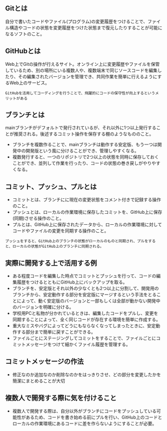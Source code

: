 ## Gitとは
自分で書いたコードやファイル(プログラム)の変更履歴をつけることで、ファイル構造やコードの状態を変更履歴をつけた状態まで復元したりすることが可能になるソフトのこと。
## GitHubとは
Web上でGitの操作が行えるサイト。オンライン上に変更履歴やファイルを保管しているため、別の場所にいる複数人や、複数端末で同じソースコードを編集したり、その編集されたバージョンを管理でき、共同作業を簡単に行えるようにするWeb上のサービス。
```
GitHubを活用してコーディングを行うことで、飛躍的にコードの保守性が向上するというメリットがある
```
## ブランチとは
mainブランチがデフォルトで発行されているが、それ以外に1つ以上発行することが推奨される。後述するコミット操作を保存する棚のようなもののこと。
- ブランチを複数作ることで、mainブランチは動作する安定版、もう一つは開発中の開発版という風に分けることができ、管理しやすくなる。
- 複数発行すると、一つのリポジトリで2つ以上の状態を同時に保存しておくことができ、並列して作業を行ったり、コードの状態の巻き戻しがやりやすくなる。
## コミット、プッシュ、プルとは
- コミットとは、ブランチにに現在の変更状態をコメント付きで記録する操作のこと。
- プッシュとは、ローカルの作業環境に保存したコミットを、GitHub上に保存(同期)させる操作のこと。
- プルとは、GitHub上に保存されたデータから、ローカルの作業環境に対してコードやファイルの変更を同期する操作のこと。
```
プッシュをすると、GitHub上のブランチの状態がローカルのものと同期され、プルをすると、ローカルの状態がGitHub上のブランチに同期される。
```

## 実際に開発する上で活用する例 
- ある程度コードを編集した時点でコミットとプッシュを行って、コードの編集履歴をつけるとともにGitHub上にバックアップを取る。
- ブランチを、安定版とそれ以外の少なくとも2つ以上に分割して、開発用のブランチから、安定動作する部分を安定版にマージするという手法をとることによって、動く安定版のバージョンと一部もしくは全部が動かない開発中のバージョンを明確に分ける。
- 学校用PCと私物が分かれているときは、編集したコードをプルし、変更を同期することによって、全く同じコードが存在する環境を簡単に作成する。
- 重大なミスやバグによってどうにもならなくなってしまったときに、安定動作する部分まで簡単に戻すことができる。
- ファイルごとにステージングしてコミットをすることで、ファイルごとにコミットメッセージをつけて細かくファイル履歴を管理する。
## コミットメッセージの作法
- 修正なのか追加なのか削除なのかをはっきりさせ、どの部分を変更したかを簡潔にまとめることが大切
## 複数人で開発する際に気を付けること
- 複数人で開発する際は、自分以外がブランチにコードをプッシュしている可能性があるため、コードを書き始める前にプルを行い、GitHub上のコードとローカルの作業環境にあるコードに差を作らないようにすることが必要。